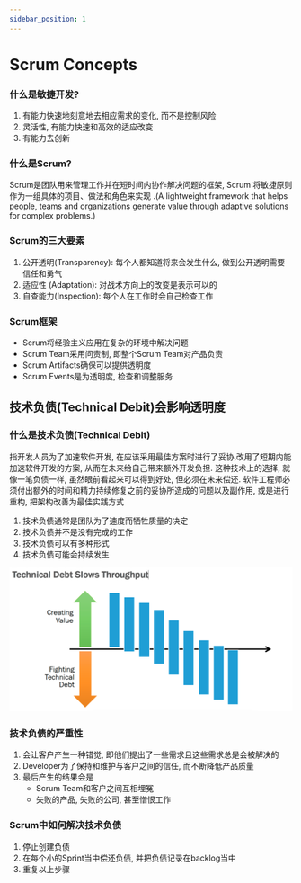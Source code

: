```yaml
---
sidebar_position: 1
---
```


# Scrum Concepts

### 什么是敏捷开发?

1. 有能力快速地刻意地去相应需求的变化, 而不是控制风险
2. 灵活性, 有能力快速和高效的适应改变
3. 有能力去创新

### 什么是Scrum?

Scrum是团队用来管理工作并在短时间内协作解决问题的框架, Scrum 将敏捷原则作为一组具体的项目、做法和角色来实现 .(A lightweight framework that helps people, teams and organizations generate value through adaptive solutions for complex problems.)

### Scrum的三大要素

1. 公开透明(Transparency): 每个人都知道将来会发生什么, 做到公开透明需要信任和勇气 
2. 适应性 (Adaptation): 对战术方向上的改变是表示可以的
3. 自查能力(Inspection): 每个人在工作时会自己检查工作

### Scrum框架

* Scrum将经验主义应用在复杂的环境中解决问题 
* Scrum Team采用问责制, 即整个Scrum Team对产品负责
* Scrum Artifacts确保可以提供透明度 
* Scrum Events是为透明度, 检查和调整服务

## 技术负债(Technical Debit)会影响透明度

### 什么是技术负债(Technical Debit)

指开发人员为了加速软件开发, 在应该采用最佳方案时进行了妥协,改用了短期内能加速软件开发的方案, 从而在未来给自己带来额外开发负担. 这种技术上的选择, 就像一笔负债一样, 虽然眼前看起来可以得到好处, 但必须在未来偿还. 软件工程师必须付出额外的时间和精力持续修复之前的妥协所造成的问题以及副作用, 或是进行重构, 把架构改善为最佳实践方式

1. 技术负债通常是团队为了速度而牺牲质量的决定
2. 技术负债并不是没有完成的工作
3. 技术负债可以有多种形式
4. 技术负债可能会持续发生

![Technical Debt Slows Throughput](./pics/technical_debt_slows_throughput.png)

### 技术负债的严重性

1. 会让客户产生一种错觉, 即他们提出了一些需求且这些需求总是会被解决的
2. Developer为了保持和维护与客户之间的信任, 而不断降低产品质量 
3. 最后产生的结果会是
    * Scrum Team和客户之间互相埋冤
    * 失败的产品, 失败的公司, 甚至憎恨工作

### Scrum中如何解决技术负债

1. 停止创建负债
2. 在每个小的Sprint当中偿还负债, 并把负债记录在backlog当中
3. 重复以上步骤
